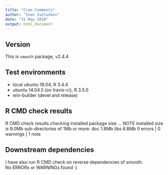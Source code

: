 ```yaml
---
title: "Cran Comments"
author: "Ivan Svetunkov"
date: "31 May 2018"
output: html_document
---
```

## Version
This is ``smooth`` package, v2.4.4

## Test environments
* local ubuntu 18.04, R 3.4.4
* ubuntu 14.04.5 (on travis-ci), R 3.5.0
* win-builder (devel and release)

## R CMD check results
R CMD check results
checking installed package size ... NOTE
  installed size is  9.0Mb
  sub-directories of 1Mb or more:
    doc    1.8Mb
    libs   6.8Mb
0 errors | 0 warnings | 1 note

## Downstream dependencies
I have also run R CMD check on reverse dependencies of smooth.  
No ERRORs or WARNINGs found :)

